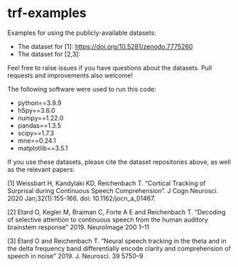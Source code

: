 # trf-examples
Examples for using the publicly-available datasets:

- The dataset for [1]: https://doi.org/10.5281/zenodo.7775260
- The dataset for [2,3]: <in prep>

Feel free to raise issues if you have questions about the datasets. Pull requests and improvements also welcome!

The following software were used to run this code:

- python==3.9.9
- h5py==3.6.0
- numpy==1.22.0
- pandas==1.3.5
- scipy==1.7.3
- mne==0.24.1
- matplotlib==3.5.1

If you use these datasets, please cite the dataset repositories above, as well as the relevant papers:

[1] Weissbart H, Kandylaki KD, Reichenbach T. “Cortical Tracking of Surprisal during Continuous Speech Comprehension”. J Cogn Neurosci. 2020 Jan;32(1):155-166. doi: 10.1162/jocn_a_01467.
  
[2] Etard O, Kegler M, Braiman C, Forte A E and Reichenbach T. “Decoding of selective attention to continuous speech from the human auditory brainstem response” 2019. NeuroImage 200 1–11
  
[3] Etard O and Reichenbach T. “Neural speech tracking in the theta and in the delta frequency band differentially encode clarity and comprehension of speech in noise” 2019. J. Neurosci. 39 5750–9
